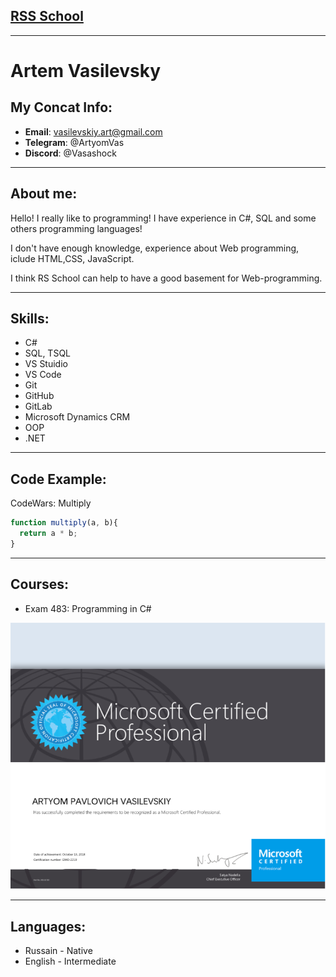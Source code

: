 ## [RSS School](https://rs.school/ "Сайт")
---
# Artem Vasilevsky
## My Concat Info:
- **Email**: vasilevskiy.art@gmail.com
- **Telegram**: @ArtyomVas
- **Discord**: @Vasashock

---
## About me:

Hello! I really like to programming! I have experience in C#, SQL and some others programming languages!


I don't have enough knowledge, experience about Web programming, iclude HTML,CSS, JavaScript.


I think RS School can help to have a good basement for Web-programming.

---

## Skills:
- C#
- SQL, TSQL
- VS Stuidio
- VS Code
- Git
- GitHub
- GitLab
- Microsoft Dynamics CRM 
- OOP 
- .NET

---
## Code Example:
CodeWars: Multiply
```javascript
function multiply(a, b){
  return a * b;
}
```

---

## Courses:
- Exam 483: Programming in C#


![certification](images/Cert.png)

---

## Languages:

- Russain - Native
- English - Intermediate